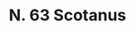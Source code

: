 ---
title: "N. 63 Scotanus"
permalink: "/edition/plant063/"
plant-name: "N. 63"
plant-number: "063"
plant-xml: "/assets/xml/plant063.xml"
plant-img1: "/assets/img/plant063_verso.jpg"
plant-img2: "/assets/img/plant063.jpg"
plant-title: "N. 63 Scotanus"
plant-wfo-link: "http://www.worldfloraonline.org/taxon/wfo-0000402779"
plant-kew-link: "https://powo.science.kew.org/taxon/urn:lsid:ipni.org:names:69498-1"
plant-taxon-content: "Rhus Cotinus L."
layout: single-xml
---